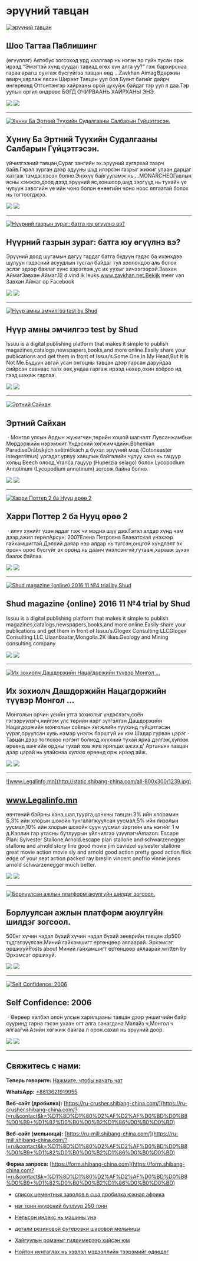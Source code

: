 # эрүүний тавцан

<a href="https://swt.shibang-china.com/?l=ru&img&k=%D1%8D%D1%80%D2%AF%D2%AF%D0%BD%D0%B8%D0%B9+%D1%82%D0%B0%D0%B2%D1%86%D0%B0%D0%BD" target="_blank">![эрүүний тавцан](http://static.shibang-china.com/all-800x300/935.jpg)</a>

## Шоо Тагтаа Паблишинг
(өгүүллэг) Автобус зогсоход урд хаалгаар нь нэгэн эр гүйн тусан орж ирээд “Эмэгтэй хүнд суудал тавиад өгөх хүн алга уу?” гэж бархирснаа гараа арагш сунгаж бүсгүйгээ тавцан өөд …Zavkhan AimagӨдөржин авирч,хярлаж явсан Ширээт Тавцан уул бол Буянт багийг дайрч өнгөрөхөд Отгонтэнгэр хайрханы орой цухуйж байдаг тэр уул л даа.Тэр уулын оргил өндрөөс БОГД ОЧИРВААНЬ ХАЙРХАНЫ ЭНЭ.


<a href="https://whatsapp.shibangsoft.com/WhatsApp.php" target="_blank" title="WhatsApp">![](http://static.shibang-china.com/icon/whatsapp.png)</a> <a href="https://swt.shibang-china.com/?l=ru&icon&k=%D1%8D%D1%80%D2%AF%D2%AF%D0%BD%D0%B8%D0%B9+%D1%82%D0%B0%D0%B2%D1%86%D0%B0%D0%BD" target="_blank">![](http://static.shibang-china.com/icon/chat-ru.png)</a>

---

<a href="https://swt.shibang-china.com/?l=ru&img&k=%D1%8D%D1%80%D2%AF%D2%AF%D0%BD%D0%B8%D0%B9+%D1%82%D0%B0%D0%B2%D1%86%D0%B0%D0%BD" target="_blank">![Хүннү Ба Эртний Түүхийн Судалгааны Салбарын Гүйцэтгэсэн.](http://static.shibang-china.com/all-800x300/928.jpg)</a>

## Хүннү Ба Эртний Түүхийн Судалгааны Салбарын Гүйцэтгэсэн.
үйчилгээний тавцан,Сураг зангийн эх.эрүүний хугархай таарч байв.Гэрэл зурган дээр адууны шүд илэрсэн газрыг жижиг улаан дарцаг хатгаж тэмдэглэсэн болно.Энэхүү байгууламж нь …MONARCHEOГавлын ясны хэмжээ,доод дээд эрүүний яс,хоншоор,шүд зэргүүд нь тухайн үе чулуун зэвсгийн үе ийн чоно болон өнөөгийн чоно ноос ялгаатай болох нь тогтоогджээ.


<a href="https://whatsapp.shibangsoft.com/WhatsApp.php" target="_blank" title="WhatsApp">![](http://static.shibang-china.com/icon/whatsapp.png)</a> <a href="https://swt.shibang-china.com/?l=ru&icon&k=%D1%8D%D1%80%D2%AF%D2%AF%D0%BD%D0%B8%D0%B9+%D1%82%D0%B0%D0%B2%D1%86%D0%B0%D0%BD" target="_blank">![](http://static.shibang-china.com/icon/chat-ru.png)</a>

---

<a href="https://swt.shibang-china.com/?l=ru&img&k=%D1%8D%D1%80%D2%AF%D2%AF%D0%BD%D0%B8%D0%B9+%D1%82%D0%B0%D0%B2%D1%86%D0%B0%D0%BD" target="_blank">![Нүүрний газрын зураг: батга юу өгүүлнэ вэ?](http://static.shibang-china.com/all-800x300/79.jpg)</a>

## Нүүрний газрын зураг: батга юу өгүүлнэ вэ?
Эрүүний доод шугамын дагуу гардаг батга бүдүүн гэдэс ба ихэнхдээ шулуун гэдэсний асуудлын тусгал байдаг тул хоолондоо аль болох эслэг эдээр баялаг хүнс хэрэглэж,ус их уухыг хичээгээрэй.Завхан АймагЗавхан Аймаг.12 d.vind ik leuks.www.zavkhan.net.Bekijk meer van Завхан Аймаг op Facebook


<a href="https://whatsapp.shibangsoft.com/WhatsApp.php" target="_blank" title="WhatsApp">![](http://static.shibang-china.com/icon/whatsapp.png)</a> <a href="https://swt.shibang-china.com/?l=ru&icon&k=%D1%8D%D1%80%D2%AF%D2%AF%D0%BD%D0%B8%D0%B9+%D1%82%D0%B0%D0%B2%D1%86%D0%B0%D0%BD" target="_blank">![](http://static.shibang-china.com/icon/chat-ru.png)</a>

---

<a href="https://swt.shibang-china.com/?l=ru&img&k=%D1%8D%D1%80%D2%AF%D2%AF%D0%BD%D0%B8%D0%B9+%D1%82%D0%B0%D0%B2%D1%86%D0%B0%D0%BD" target="_blank">![Нүүр амны эмчилгээ test by Shud](http://static.shibang-china.com/all-800x300/592.jpg)</a>

## Нүүр амны эмчилгээ test by Shud
Issuu is a digital publishing platform that makes it simple to publish magazines,catalogs,newspapers,books,and more online.Easily share your publications and get them in front of Issuu’s.Some One In My Head,But It Is Not Me.Бүдүүн авгай усан онгоцны тавцан дээр гарсан даруйдаа сийрсэн савнаас талх өөх,ундаа гаргаж ирээд нөхөр,охин хоёроо ид гээд шахаж гарлаа.


<a href="https://whatsapp.shibangsoft.com/WhatsApp.php" target="_blank" title="WhatsApp">![](http://static.shibang-china.com/icon/whatsapp.png)</a> <a href="https://swt.shibang-china.com/?l=ru&icon&k=%D1%8D%D1%80%D2%AF%D2%AF%D0%BD%D0%B8%D0%B9+%D1%82%D0%B0%D0%B2%D1%86%D0%B0%D0%BD" target="_blank">![](http://static.shibang-china.com/icon/chat-ru.png)</a>

---

<a href="https://swt.shibang-china.com/?l=ru&img&k=%D1%8D%D1%80%D2%AF%D2%AF%D0%BD%D0%B8%D0%B9+%D1%82%D0%B0%D0%B2%D1%86%D0%B0%D0%BD" target="_blank">![Эртний Сайхан](http://static.shibang-china.com/all-800x300/701.jpg)</a>

## Эртний Сайхан
&nbsp;&#0183;&#32;Монгол улсын Ардын жүжигчин,төрийн хошой шагналт Лувсанжамбын Мөрдоржийн нэрэмжит Үндэсний хөгжимчдийн.Bohemian ParadiseDr&#225;bsk&#253;ch světničk&#225;ch д бүхэл эрүүний мод (Cotoneaster integerrimus) ургадаг.урвуу хавцлын байгалийн чулуу хана нь гацуур хольц Beech олоод,Vranča гацуур (Huperzia selago) болон Lycopodium Annotinum (Lycopodium annotinum) зогсож байна болно.


<a href="https://whatsapp.shibangsoft.com/WhatsApp.php" target="_blank" title="WhatsApp">![](http://static.shibang-china.com/icon/whatsapp.png)</a> <a href="https://swt.shibang-china.com/?l=ru&icon&k=%D1%8D%D1%80%D2%AF%D2%AF%D0%BD%D0%B8%D0%B9+%D1%82%D0%B0%D0%B2%D1%86%D0%B0%D0%BD" target="_blank">![](http://static.shibang-china.com/icon/chat-ru.png)</a>

---

<a href="https://swt.shibang-china.com/?l=ru&img&k=%D1%8D%D1%80%D2%AF%D2%AF%D0%BD%D0%B8%D0%B9+%D1%82%D0%B0%D0%B2%D1%86%D0%B0%D0%BD" target="_blank">![Харри Поттер 2 ба Нууц өрөө 2](http://static.shibang-china.com/all-800x300/1129.jpg)</a>

## Харри Поттер 2 ба Нууц өрөө 2
&nbsp;&#0183;&#32;илүү хүнийг үзэн яддаг гэж чи мэднэ шүү дээ.Гэтэл алдар хүнд чам дээр,ажил төрөлАрсун: 2007Елена Петровна Блаватская үнэхээр гайхамшигтай.Дэлхий даяар нэр алдар нь түгсэн,онцгой хүндлэлт эх оронч орос бүсгүйг эх оронд нь даанч үнэлсэнгүй,гутааж,харааж зүхэн баалж байлаа.


<a href="https://whatsapp.shibangsoft.com/WhatsApp.php" target="_blank" title="WhatsApp">![](http://static.shibang-china.com/icon/whatsapp.png)</a> <a href="https://swt.shibang-china.com/?l=ru&icon&k=%D1%8D%D1%80%D2%AF%D2%AF%D0%BD%D0%B8%D0%B9+%D1%82%D0%B0%D0%B2%D1%86%D0%B0%D0%BD" target="_blank">![](http://static.shibang-china.com/icon/chat-ru.png)</a>

---

<a href="https://swt.shibang-china.com/?l=ru&img&k=%D1%8D%D1%80%D2%AF%D2%AF%D0%BD%D0%B8%D0%B9+%D1%82%D0%B0%D0%B2%D1%86%D0%B0%D0%BD" target="_blank">![Shud magazine {online} 2016 11 №4 trial by Shud](http://static.shibang-china.com/all-800x300/956.jpg)</a>

## Shud magazine {online} 2016 11 №4 trial by Shud
Issuu is a digital publishing platform that makes it simple to publish magazines,catalogs,newspapers,books,and more online.Easily share your publications and get them in front of Issuu’s.Glogex Consulting LLCGlogex Consulting LLC,Ulaanbaatar,Mongolia.2K likes.Geology and Mining consulting company


<a href="https://whatsapp.shibangsoft.com/WhatsApp.php" target="_blank" title="WhatsApp">![](http://static.shibang-china.com/icon/whatsapp.png)</a> <a href="https://swt.shibang-china.com/?l=ru&icon&k=%D1%8D%D1%80%D2%AF%D2%AF%D0%BD%D0%B8%D0%B9+%D1%82%D0%B0%D0%B2%D1%86%D0%B0%D0%BD" target="_blank">![](http://static.shibang-china.com/icon/chat-ru.png)</a>

---

<a href="https://swt.shibang-china.com/?l=ru&img&k=%D1%8D%D1%80%D2%AF%D2%AF%D0%BD%D0%B8%D0%B9+%D1%82%D0%B0%D0%B2%D1%86%D0%B0%D0%BD" target="_blank">![Их зохиолч Дашдоржийн Нацагдоржийн түүвэр Монгол …](http://static.shibang-china.com/all-800x300/1374.jpg)</a>

## Их зохиолч Дашдоржийн Нацагдоржийн түүвэр Монгол …
Монголын орчин үеийн утга зохиолыг үндэслэгч,соён гэгээрүүлэгч,нийгэм улс төрийн нэрт зүтгэлтэн Дашдоржийн Нацагдоржийн монголын соёлын хөгжлийн түүхэнд гүйцэтгэсэн үүрэг,оруулсан хувь нэмэр үнэлж баршгүй их юм.Шадар гурван цэрэг&nbsp;&#0183;&#32;Тавцан дээр тоглохоо нэгэнт болиод,хүүхний тухай яриа дэлгэж,хулээх өрөөнд вангийн ордны тухай хов жив ярилцах ажээ.д' Артаньян тавцан дээр царай нь улайснаа хүлээх өрөөнд орж ирээд айж.


<a href="https://whatsapp.shibangsoft.com/WhatsApp.php" target="_blank" title="WhatsApp">![](http://static.shibang-china.com/icon/whatsapp.png)</a> <a href="https://swt.shibang-china.com/?l=ru&icon&k=%D1%8D%D1%80%D2%AF%D2%AF%D0%BD%D0%B8%D0%B9+%D1%82%D0%B0%D0%B2%D1%86%D0%B0%D0%BD" target="_blank">![](http://static.shibang-china.com/icon/chat-ru.png)</a>

---

<a href="https://swt.shibang-china.com/?l=ru&img&k=%D1%8D%D1%80%D2%AF%D2%AF%D0%BD%D0%B8%D0%B9+%D1%82%D0%B0%D0%B2%D1%86%D0%B0%D0%BD" target="_blank">![www.Legalinfo.mn](http://static.shibang-china.com/all-800x300/1239.jpg)</a>

## www.Legalinfo.mn
өвчтөний байрны хана,шал,туурга,цонхны тавцан.3% ийн хлорамин Б,3% ийн хлорын шохойн тунгалагжуулсан уусмал,5% ийн лизолын уусмал,10% ийн хлорын шохойн суун уусмал зэргийн аль нэгийг 1 м д.Каолин гар утасны бутлуурын үйлчилгээ үзүүлэгчAmazon: Escape Plan: Sylvester Stallone,Arnold.escape plan stallone and schwarzenegger stallone and arnold story line good movie jim caviezel sylvester stallone great movie action movie sly and arnold good action pretty good action flick edge of your seat action packed ray breslin vincent onofrio vinnie jones arnold schwarzenegger much better.


<a href="https://whatsapp.shibangsoft.com/WhatsApp.php" target="_blank" title="WhatsApp">![](http://static.shibang-china.com/icon/whatsapp.png)</a> <a href="https://swt.shibang-china.com/?l=ru&icon&k=%D1%8D%D1%80%D2%AF%D2%AF%D0%BD%D0%B8%D0%B9+%D1%82%D0%B0%D0%B2%D1%86%D0%B0%D0%BD" target="_blank">![](http://static.shibang-china.com/icon/chat-ru.png)</a>

---

<a href="https://swt.shibang-china.com/?l=ru&img&k=%D1%8D%D1%80%D2%AF%D2%AF%D0%BD%D0%B8%D0%B9+%D1%82%D0%B0%D0%B2%D1%86%D0%B0%D0%BD" target="_blank">![Борлуулсан ажлын платформ аюулгүйн шилдэг зогсоол.](http://static.shibang-china.com/all-800x300/1079.jpg)</a>

## Борлуулсан ажлын платформ аюулгүйн шилдэг зогсоол.
500кг хүчин чадал бүхий хүчин чадал бүхий зөөврийн тавцан zlp500 түдгэлзүүлсэн.Миний гайхамшигт ертөнцөөр аялаарай. Эрхэмсэг оршихуйPosts about Миний гайхамшигт ертөнцөөр аялаарай.written by Эрхэмсэг оршихуй.


<a href="https://whatsapp.shibangsoft.com/WhatsApp.php" target="_blank" title="WhatsApp">![](http://static.shibang-china.com/icon/whatsapp.png)</a> <a href="https://swt.shibang-china.com/?l=ru&icon&k=%D1%8D%D1%80%D2%AF%D2%AF%D0%BD%D0%B8%D0%B9+%D1%82%D0%B0%D0%B2%D1%86%D0%B0%D0%BD" target="_blank">![](http://static.shibang-china.com/icon/chat-ru.png)</a>

---

<a href="https://swt.shibang-china.com/?l=ru&img&k=%D1%8D%D1%80%D2%AF%D2%AF%D0%BD%D0%B8%D0%B9+%D1%82%D0%B0%D0%B2%D1%86%D0%B0%D0%BD" target="_blank">![Self Confidence: 2006](http://static.shibang-china.com/all-800x300/388.jpg)</a>

## Self Confidence: 2006
&nbsp;&#0183;&#32;Өөрөөр хэлбэл олон улсын харилцааны тавцан дээр уншигчийн байр сууринд гарна гэсэн ухаан огт алга санагдана.Малайз ч,Монгол ч ялгаагvй Азийн хөгжиж байгаа л орон.сахал нь эрүүний доор.

<a href="https://whatsapp.shibangsoft.com/WhatsApp.php" target="_blank" title="WhatsApp">![](http://static.shibang-china.com/icon/whatsapp.png)</a> <a href="https://swt.shibang-china.com/?l=ru&icon&k=%D1%8D%D1%80%D2%AF%D2%AF%D0%BD%D0%B8%D0%B9+%D1%82%D0%B0%D0%B2%D1%86%D0%B0%D0%BD" target="_blank">![](http://static.shibang-china.com/icon/chat-ru.png)</a>

---
## Свяжитесь с нами:

**Теперь говорите:** [Нажмите, чтобы начать чат](https://swt.shibang-china.com?l=ru&contact&k=%D1%8D%D1%80%D2%AF%D2%AF%D0%BD%D0%B8%D0%B9+%D1%82%D0%B0%D0%B2%D1%86%D0%B0%D0%BD)

**WhatsApp:**  [+8613621919955](https://whatsapp.shibangsoft.com/WhatsApp.php)

**Веб-сайт (дробилка):** [https://ru-crusher.shibang-china.com/](https://ru-crusher.shibang-china.com/?l=ru&contact&k=%D1%8D%D1%80%D2%AF%D2%AF%D0%BD%D0%B8%D0%B9+%D1%82%D0%B0%D0%B2%D1%86%D0%B0%D0%BD)

**Веб-сайт (мельница):** [https://ru-mill.shibang-china.com/](https://ru-mill.shibang-china.com/?l=ru&contact&k=%D1%8D%D1%80%D2%AF%D2%AF%D0%BD%D0%B8%D0%B9+%D1%82%D0%B0%D0%B2%D1%86%D0%B0%D0%BD)

**Форма запроса:** [https://form.shibang-china.com](https://form.shibang-china.com?l=ru&contact&k=%D1%8D%D1%80%D2%AF%D2%AF%D0%BD%D0%B8%D0%B9+%D1%82%D0%B0%D0%B2%D1%86%D0%B0%D0%BD)

* [список цементных заводов в сша дробилка южная африка](../126/%D1%81%D0%BF%D0%B8%D1%81%D0%BE%D0%BA%20%D1%86%D0%B5%D0%BC%D0%B5%D0%BD%D1%82%D0%BD%D1%8B%D1%85%20%D0%B7%D0%B0%D0%B2%D0%BE%D0%B4%D0%BE%D0%B2%20%D0%B2%20%D1%81%D1%88%D0%B0%20%D0%B4%D1%80%D0%BE%D0%B1%D0%B8%D0%BB%D0%BA%D0%B0%20%D1%8E%D0%B6%D0%BD%D0%B0%D1%8F%20%D0%B0%D1%84%D1%80%D0%B8%D0%BA%D0%B0.md)

* [нэг тонн нүүрсний бутлуур 250 тонн](../128/%D0%BD%D1%8D%D0%B3%20%D1%82%D0%BE%D0%BD%D0%BD%20%D0%BD%D2%AF%D2%AF%D1%80%D1%81%D0%BD%D0%B8%D0%B9%20%D0%B1%D1%83%D1%82%D0%BB%D1%83%D1%83%D1%80%20250%20%D1%82%D0%BE%D0%BD%D0%BD.md)

* [Нельсон индекс нь машины үнэ](../127/%D0%9D%D0%B5%D0%BB%D1%8C%D1%81%D0%BE%D0%BD%20%D0%B8%D0%BD%D0%B4%D0%B5%D0%BA%D1%81%20%D0%BD%D1%8C%20%D0%BC%D0%B0%D1%88%D0%B8%D0%BD%D1%8B%20%D2%AF%D0%BD%D1%8D.md)

* [детали резиновой футеровки шаровой мельницы](../126/%D0%B4%D0%B5%D1%82%D0%B0%D0%BB%D0%B8%20%D1%80%D0%B5%D0%B7%D0%B8%D0%BD%D0%BE%D0%B2%D0%BE%D0%B9%20%D1%84%D1%83%D1%82%D0%B5%D1%80%D0%BE%D0%B2%D0%BA%D0%B8%20%D1%88%D0%B0%D1%80%D0%BE%D0%B2%D0%BE%D0%B9%20%D0%BC%D0%B5%D0%BB%D1%8C%D0%BD%D0%B8%D1%86%D1%8B.md)

* [Хайгуулын романыг гидримерээр хийсэн юм](../130/%D0%A5%D0%B0%D0%B9%D0%B3%D1%83%D1%83%D0%BB%D1%8B%D0%BD%20%D1%80%D0%BE%D0%BC%D0%B0%D0%BD%D1%8B%D0%B3%20%D0%B3%D0%B8%D0%B4%D1%80%D0%B8%D0%BC%D0%B5%D1%80%D1%8D%D1%8D%D1%80%20%D1%85%D0%B8%D0%B9%D1%81%D1%8D%D0%BD%20%D1%8E%D0%BC.md)

* [Нойтон нунтаглах нь хэвлэл мэдээллийн тээрэмийг өдөөдөг](../130/%D0%9D%D0%BE%D0%B9%D1%82%D0%BE%D0%BD%20%D0%BD%D1%83%D0%BD%D1%82%D0%B0%D0%B3%D0%BB%D0%B0%D1%85%20%D0%BD%D1%8C%20%D1%85%D1%8D%D0%B2%D0%BB%D1%8D%D0%BB%20%D0%BC%D1%8D%D0%B4%D1%8D%D1%8D%D0%BB%D0%BB%D0%B8%D0%B9%D0%BD%20%D1%82%D1%8D%D1%8D%D1%80%D1%8D%D0%BC%D0%B8%D0%B9%D0%B3%20%D3%A9%D0%B4%D3%A9%D3%A9%D0%B4%D3%A9%D0%B3.md)